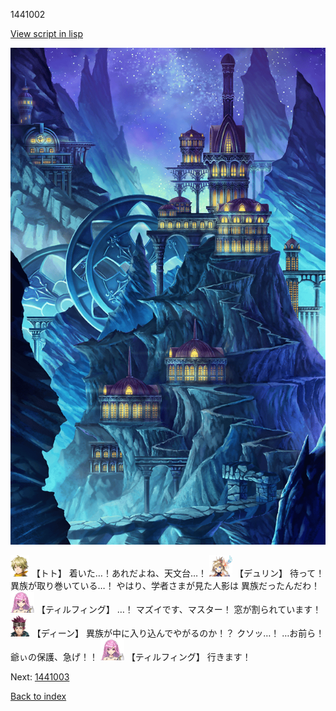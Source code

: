 1441002

[View script in lisp](../scripts/1441002.txt)

![004_observatory.png](../images/backgrounds/004_observatory.png)

<img src="../images/units/4.png" alt="4.png" height="34"/>
【トト】
着いた…！あれだよね、天文台…！

<img src="../images/units/0.png" alt="0.png" height="34"/>
【デュリン】
待って！異族が取り巻いている…！
やはり、学者さまが見た人影は
異族だったんだわ！

<img src="../images/units/24.png" alt="24.png" height="34"/>
【ティルフィング】
…！
マズイです、マスター！
窓が割られています！

<img src="../images/units/6.png" alt="6.png" height="34"/>
【ディーン】
異族が中に入り込んでやがるのか！？
クソッ…！
…お前ら！爺ぃの保護、急げ！！

<img src="../images/units/24.png" alt="24.png" height="34"/>
【ティルフィング】
行きます！

Next: [1441003](1441003.md)

[Back to index](index.md)
